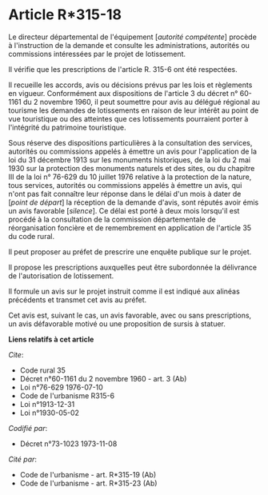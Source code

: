 # Article R*315-18

Le directeur départemental de l'équipement [*autorité compétente*] procède à l'instruction de la demande et consulte les
administrations, autorités ou commissions intéressées par le projet de lotissement.

Il vérifie que les prescriptions de l'article R. 315-6 ont été respectées.

Il recueille les accords, avis ou décisions prévus par les lois et règlements en vigueur. Conformément aux dispositions de
l'article 3 du décret n° 60-1161 du 2 novembre 1960, il peut soumettre pour avis au délégué régional au tourisme les demandes
de lotissements en raison de leur intérêt au point de vue touristique ou des atteintes que ces lotissements pourraient porter
à l'intégrité du patrimoine touristique.

Sous réserve des dispositions particulières à la consultation des services, autorités ou commissions appelés à émettre un
avis pour l'application de la loi du 31 décembre 1913 sur les monuments historiques, de la loi du 2 mai 1930 sur la
protection des monuments naturels et des sites, ou du chapitre III de la loi n° 76-629 du 10 juillet 1976 relative à la
protection de la nature, tous services, autorités ou commissions appelés à émettre un avis, qui n'ont pas fait connaître leur
réponse dans le délai d'un mois à dater de [*point de départ*] la réception de la demande d'avis, sont réputés avoir émis un
avis favorable [*silence*]. Ce délai est porté à deux mois lorsqu'il est procédé à la consultation de la commission
départementale de réorganisation foncière et de remembrement en application de l'article 35 du code rural.

Il peut proposer au préfet de prescrire une enquête publique sur le projet.

Il propose les prescriptions auxquelles peut être subordonnée la délivrance de l'autorisation de lotissement.

Il formule un avis sur le projet instruit comme il est indiqué aux alinéas précédents et transmet cet avis au préfet.

Cet avis est, suivant le cas, un avis favorable, avec ou sans prescriptions, un avis défavorable motivé ou une proposition de
sursis à statuer.

**Liens relatifs à cet article**

_Cite_:

  - Code rural 35
  - Décret n°60-1161 du 2 novembre 1960 - art. 3 (Ab)
  - Loi n°76-629 1976-07-10
  - Code de l'urbanisme R315-6
  - Loi n°1913-12-31
  - Loi n°1930-05-02

_Codifié par_:

  - Décret n°73-1023 1973-11-08

_Cité par_:

  - Code de l'urbanisme - art. R*315-19 (Ab)
  - Code de l'urbanisme - art. R*315-23 (Ab)
